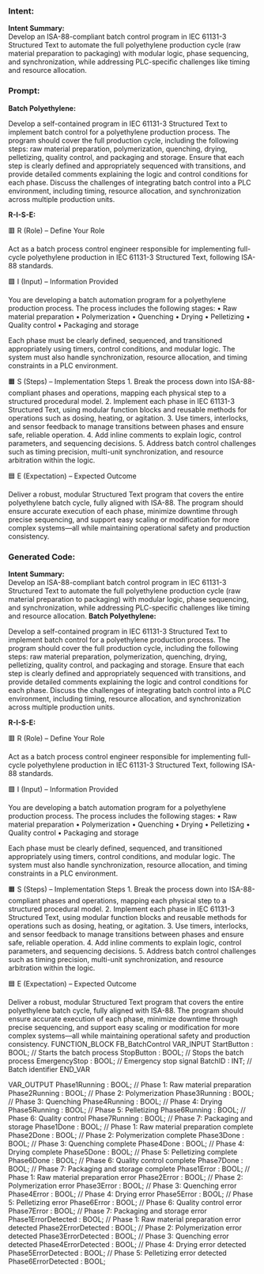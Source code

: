 ### Intent:
**Intent Summary:**  
Develop an ISA-88-compliant batch control program in IEC 61131-3 Structured Text to automate the full polyethylene production cycle (raw material preparation to packaging) with modular logic, phase sequencing, and synchronization, while addressing PLC-specific challenges like timing and resource allocation.

### Prompt:
**Batch Polyethylene:**

Develop a self-contained program in IEC 61131-3 Structured Text to implement batch control for a polyethylene production process. The program should cover the full production cycle, including the following steps: raw material preparation, polymerization, quenching, drying, pelletizing, quality control, and packaging and storage. Ensure that each step is clearly defined and appropriately sequenced with transitions, and provide detailed comments explaining the logic and control conditions for each phase. Discuss the challenges of integrating batch control into a PLC environment, including timing, resource allocation, and synchronization across multiple production units.

**R-I-S-E:**

🟥 R (Role) – Define Your Role

Act as a batch process control engineer responsible for implementing full-cycle polyethylene production in IEC 61131-3 Structured Text, following ISA-88 standards.

🟩 I (Input) – Information Provided

You are developing a batch automation program for a polyethylene production process. The process includes the following stages:
	•	Raw material preparation
	•	Polymerization
	•	Quenching
	•	Drying
	•	Pelletizing
	•	Quality control
	•	Packaging and storage

Each phase must be clearly defined, sequenced, and transitioned appropriately using timers, control conditions, and modular logic. The system must also handle synchronization, resource allocation, and timing constraints in a PLC environment.

🟧 S (Steps) – Implementation Steps
	1.	Break the process down into ISA-88-compliant phases and operations, mapping each physical step to a structured procedural model.
	2.	Implement each phase in IEC 61131-3 Structured Text, using modular function blocks and reusable methods for operations such as dosing, heating, or agitation.
	3.	Use timers, interlocks, and sensor feedback to manage transitions between phases and ensure safe, reliable operation.
	4.	Add inline comments to explain logic, control parameters, and sequencing decisions.
	5.	Address batch control challenges such as timing precision, multi-unit synchronization, and resource arbitration within the logic.

🟦 E (Expectation) – Expected Outcome

Deliver a robust, modular Structured Text program that covers the entire polyethylene batch cycle, fully aligned with ISA-88. The program should ensure accurate execution of each phase, minimize downtime through precise sequencing, and support easy scaling or modification for more complex systems—all while maintaining operational safety and production consistency.

### Generated Code:
**Intent Summary:**  
Develop an ISA-88-compliant batch control program in IEC 61131-3 Structured Text to automate the full polyethylene production cycle (raw material preparation to packaging) with modular logic, phase sequencing, and synchronization, while addressing PLC-specific challenges like timing and resource allocation.
**Batch Polyethylene:**

Develop a self-contained program in IEC 61131-3 Structured Text to implement batch control for a polyethylene production process. The program should cover the full production cycle, including the following steps: raw material preparation, polymerization, quenching, drying, pelletizing, quality control, and packaging and storage. Ensure that each step is clearly defined and appropriately sequenced with transitions, and provide detailed comments explaining the logic and control conditions for each phase. Discuss the challenges of integrating batch control into a PLC environment, including timing, resource allocation, and synchronization across multiple production units.

**R-I-S-E:**

🟥 R (Role) – Define Your Role

Act as a batch process control engineer responsible for implementing full-cycle polyethylene production in IEC 61131-3 Structured Text, following ISA-88 standards.

🟩 I (Input) – Information Provided

You are developing a batch automation program for a polyethylene production process. The process includes the following stages:
	•	Raw material preparation
	•	Polymerization
	•	Quenching
	•	Drying
	•	Pelletizing
	•	Quality control
	•	Packaging and storage

Each phase must be clearly defined, sequenced, and transitioned appropriately using timers, control conditions, and modular logic. The system must also handle synchronization, resource allocation, and timing constraints in a PLC environment.

🟧 S (Steps) – Implementation Steps
	1.	Break the process down into ISA-88-compliant phases and operations, mapping each physical step to a structured procedural model.
	2.	Implement each phase in IEC 61131-3 Structured Text, using modular function blocks and reusable methods for operations such as dosing, heating, or agitation.
	3.	Use timers, interlocks, and sensor feedback to manage transitions between phases and ensure safe, reliable operation.
	4.	Add inline comments to explain logic, control parameters, and sequencing decisions.
	5.	Address batch control challenges such as timing precision, multi-unit synchronization, and resource arbitration within the logic.

🟦 E (Expectation) – Expected Outcome

Deliver a robust, modular Structured Text program that covers the entire polyethylene batch cycle, fully aligned with ISA-88. The program should ensure accurate execution of each phase, minimize downtime through precise sequencing, and support easy scaling or modification for more complex systems—all while maintaining operational safety and production consistency.
FUNCTION_BLOCK FB_BatchControl
VAR_INPUT
    StartButton : BOOL; // Starts the batch process
    StopButton : BOOL; // Stops the batch process
    EmergencyStop : BOOL; // Emergency stop signal
    BatchID : INT; // Batch identifier
END_VAR

VAR_OUTPUT
    Phase1Running : BOOL; // Phase 1: Raw material preparation
    Phase2Running : BOOL; // Phase 2: Polymerization
    Phase3Running : BOOL; // Phase 3: Quenching
    Phase4Running : BOOL; // Phase 4: Drying
    Phase5Running : BOOL; // Phase 5: Pelletizing
    Phase6Running : BOOL; // Phase 6: Quality control
    Phase7Running : BOOL; // Phase 7: Packaging and storage
    Phase1Done : BOOL; // Phase 1: Raw material preparation complete
    Phase2Done : BOOL; // Phase 2: Polymerization complete
    Phase3Done : BOOL; // Phase 3: Quenching complete
    Phase4Done : BOOL; // Phase 4: Drying complete
    Phase5Done : BOOL; // Phase 5: Pelletizing complete
    Phase6Done : BOOL; // Phase 6: Quality control complete
    Phase7Done : BOOL; // Phase 7: Packaging and storage complete
    Phase1Error : BOOL; // Phase 1: Raw material preparation error
    Phase2Error : BOOL; // Phase 2: Polymerization error
    Phase3Error : BOOL; // Phase 3: Quenching error
    Phase4Error : BOOL; // Phase 4: Drying error
    Phase5Error : BOOL; // Phase 5: Pelletizing error
    Phase6Error : BOOL; // Phase 6: Quality control error
    Phase7Error : BOOL; // Phase 7: Packaging and storage error
    Phase1ErrorDetected : BOOL; // Phase 1: Raw material preparation error detected
    Phase2ErrorDetected : BOOL; // Phase 2: Polymerization error detected
    Phase3ErrorDetected : BOOL; // Phase 3: Quenching error detected
    Phase4ErrorDetected : BOOL; // Phase 4: Drying error detected
    Phase5ErrorDetected : BOOL; // Phase 5: Pelletizing error detected
    Phase6ErrorDetected : BOOL;
